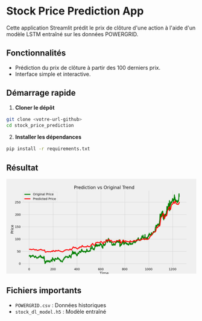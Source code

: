 # Stock Price Prediction App

Cette application Streamlit prédit le prix de clôture d'une action à l'aide d'un modèle LSTM entraîné sur les données POWERGRID.

## Fonctionnalités
- Prédiction du prix de clôture à partir des 100 derniers prix.
- Interface simple et interactive.

## Démarrage rapide

1. **Cloner le dépôt**
```bash
git clone <votre-url-github>
cd stock_price_prediction
```
2. **Installer les dépendances**
```bash
pip install -r requirements.txt
```


## Résultat

![Aperçu de l'application](stock_prediction.png)

## Fichiers importants
- `POWERGRID.csv` : Données historiques
- `stock_dl_model.h5` : Modèle entraîné
